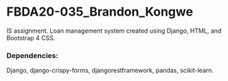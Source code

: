 # FBDA20-035_Brandon_Kongwe 

IS assignment. Loan management system created using Django, HTML, and Bootstrap 4 CSS.

### Dependencies: 
Django, django-crispy-forms, djangorestframework, pandas, scikit-learn.
